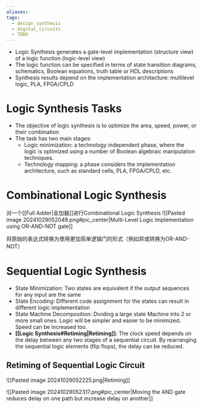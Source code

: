 ```yaml
---
aliases: 
tags:
  - design_synthesis
  - digital_circuits
  - TODO
---
```

- Logic Synthesis generates a gate-level implementation (structure view) of a logic function (logic-level view)
- The logic function can be specified in terms of state transition diagrams, schematics, Boolean equations, truth table or HDL descriptions
- Synthesis results depend on the implementation architecture: multilevel logic, PLA, FPGA/CPLD

# Logic Synthesis Tasks

- The objective of logic synthesis is to optimize the area, speed, power, or their combination
- The task has two main stages:
	- Logic minimization: a technology independent phase, where the logic is optimized using a number of Boolean algebraic manipulation techniques.
	- Technology mapping: a phase considers the implementation architecture, such as standard cells, PLA, FPGA/CPLD, etc.

# Combinational Logic Synthesis

对一个[[Full Adder|全加器]]进行Combinational Logic Synthesis
![[Pasted image 20241029052049.png#pic_center|Multi-Level Logic Implementation using OR-AND-NOT gate]]

将原始的表达式转换为使用更加简单逻辑门的形式（例如异或转换为OR-AND-NOT）
# Sequential Logic Synthesis

- State Minimization: Two states are equivalent if the output sequences for any input are the same
- State Encoding: Different code assignment for the states can result in different logic implementation
- State Machine Decomposition: Dividing a large state Machine into 2 or more small ones. Logic will be simpler and easier to be minimized. Speed can be increased too.
- **[[Logic Synthesis#Retiming|Retiming]]**: The clock speed depends on the delay between any two stages of a sequential circuit. By rearranging the sequential logic elements (flip flops), the delay can be reduced.

## Retiming of Sequential Logic Circuit

![[Pasted image 20241029052225.png|Retiming]]

![[Pasted image 20241029052317.png#pic_center|Moving the AND gate reduces delay on one path but increase delay on another]]
